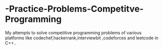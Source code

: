 # -Practice-Problems-Competitve-Programming
My attempts to solve competitive programming problems of various platforms like codechef,hackerrank,interviewbit ,codeforces and leetcode in C++..
